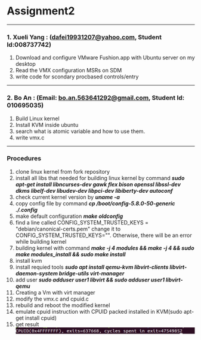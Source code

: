 # Assignment2

---
### 1. Xueli Yang : (dafei19931207@yahoo.com, Student Id:008737742)

1. Download and configure VMware Fushion.app with Ubuntu server on my desktop 
2. Read the VMX configuration MSRs on SDM 
3. write code for scondary procbased controls/entry

---
### 2. Bo An : (Email: bo.an.563641292@gmail.com, Student Id: 010695035)

1. Build Linux kernel 
2. Install KVM inside ubuntu
3. search what is atomic variable and how to use them.
4. write vmx.c

---
### Procedures

1. clone linux kernel from fork repository
2. install all libs that needed for building linux kernel by command ***sudo apt-get install libncurses-dev gawk flex bison openssl libssl-dev dkms libelf-dev libudev-dev libpci-dev libiberty-dev autoconf***
3. check current kernel version by ***uname -a***
4. copy config file by command ***cp /boot/config-5.8.0-50-generic ./.config***
5. make default configuration ***make oldconfig*** 
6. find a line called CONFIG_SYSTEM_TRUSTED_KEYS = "debian/canonical-certs.pem" change it to CONFIG_SYSTEM_TRUSTED_KEYS="". Otherwise, there will be an error while building kernel
7. building kernel with command ***make -j 4 modules && make -j 4 && sudo make modules_install && sudo make install*** 
8. install kvm
9. install requied tools ***sudo apt install qemu-kvm libvirt-clients libvirt-daemon-system bridge-utils virt-manager***
10. add user ***sudo adduser user1 libvirt && sudo adduser user1 libvirt-qemu***
11. Creating a Vm with virt manager
12. modify the vmx.c and cpuid.c 
13. rebuild and reboot the modified kernel
14. emulate cpuid instruction with CPUID packed installed in KVM(sudo apt-get install cpuid)
15. get result
![output1](https://github.com/dafei1993/cmpe283/blob/main/assignment2/screenshot/58ca13e59ba9a420b85937ac55269cb.png)
